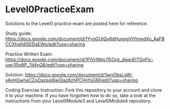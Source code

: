 # Level0PracticeExam

Solutions to the Level0 practice exam are posted here for reference.

Study guide:
https://docs.google.com/document/d/1YyqGUtQv6dHunpgVlYmwdXo_AaFBCCXhqjh65EDaEWg/edit?usp=sharing

Practice Written Exam:
https://docs.google.com/document/d/1FlVrIWeLfl5Ock_dgqnEITQyFlc-uwr35o8P_7d4yQ8/edit?usp=sharing

Solution:
https://docs.google.com/document/d/1wnObsLgW-vAnHGwheCZoOazqgi8wGIaz6zhPCHnYsGM/edit?usp=sharing

Coding Exercise Instruction:
Fork this repository to your account and clone it to your machine. If you have forgotten how to do so, take a look at the instructions from your Level0Module3 and Level0Module4 repository.
